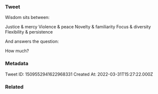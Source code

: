 ### Tweet
Wisdom sits between:

Justice &amp; mercy
Violence &amp; peace
Novelty &amp; familiarity
Focus &amp; diversity
Flexibility &amp; persistence

And answers the question:

How much?

### Metadata
Tweet ID: 1509552941622968331
Created At: 2022-03-31T15:27:22.000Z

### Related


